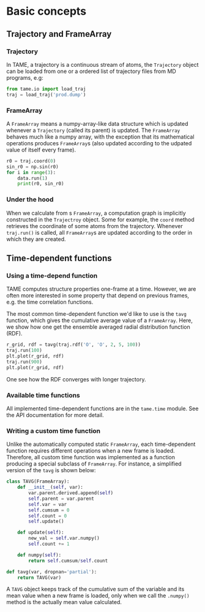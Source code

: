 # Basic concepts

## Trajectory and FrameArray

### Trajectory

In TAME, a trajectory is a continuous stream of atoms, the `Trajectory` object
can be loaded from one or a ordered list of trajectory files from MD programs, 
e.g:
    
```Python
from tame.io import load_traj
traj = load_traj('prod.dump')
```

### FrameArray


A `FrameArray` means a numpy-array-like data structure which is updated whenever
a `Trajectory` (called its parent) is updated. The ``FrameArray`` behaves much
like a numpy array, with the exception that its mathematical operations produces
`FrameArray`s (also updated according to the udpated value of itself every
frame).


```Python
r0 = traj.coord(0)
sin_r0 = np.sin(r0)
for i in range(3):
    data.run(1)
    print(r0, sin_r0)
```

### Under the hood

When we calculate from s `FrameArray`, a computation graph is implicitly
constructed in the `Trajectroy` object. Some for example, the `coord` method
retrieves the coordinate of some atoms from the trajectory. Whenever
`traj.run()` is called, all `FrameArray`s are updated according to the order in
which they are created.

##  Time-dependent functions

### Using a time-depend function

TAME computes structure properties one-frame at a time. However, we are often
more interested in some property that depend on previous frames, e.g. the time
correlation functions.

The most common time-dependent function we'd like to use is the `tavg` function,
which gives the cumulative average value of a `FrameArray`. Here, we show how
one get the ensemble averaged radial distribution function (RDF).

```Python
r_grid, rdf = tavg(traj.rdf('O', 'O', 2, 5, 100))
traj.run(100)
plt.plot(r_grid, rdf)
traj.run(900)
plt.plot(r_grid, rdf)
```

One see how the RDF converges with longer trajectory.

### Available time functions

All implemented time-dependent functions are in the `tame.time` module. See the
API documentation for more detail.

### Writing a custom time function

Unlike the automatically computed static `FrameArray`, each time-dependent
function requires different operations when a new frame is loaded. Therefore,
all custom time function was implemented as a function producing a special
subclass of `FrameArray`. For instance, a simplified version of the `tavg`
is shown below:

```Python
class TAVG(FrameArray):
    def __init__(self, var):
        var.parent.derived.append(self)
        self.parent = var.parent
        self.var = var
        self.cumsum = 0
        self.count = 0
        self.update()

    def update(self):
        new_val = self.var.numpy()
        self.count += 1

    def numpy(self):
        return self.cumsum/self.count

def tavg(var, dropnan='partial'):
    return TAVG(var)
```

A `TAVG` object keeps track of the cumulative sum of the variable and its mean
value when a new frame is loaded, only when we call the `.numpy()` method is the
actually mean value calculated.
